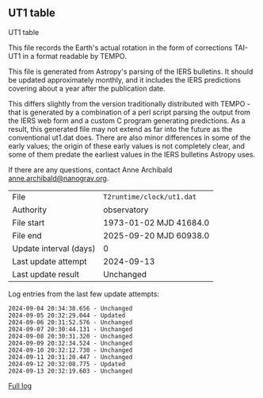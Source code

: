 
## UT1 table

UT1 table

This file records the Earth's actual rotation in the form of
corrections TAI-UT1 in a format readable by TEMPO.

This file is generated from Astropy's parsing of the IERS
bulletins. It should be updated approximately monthly, and it
includes the IERS predictions covering about a year after the
publication date.

This differs slightly from the version traditionally distributed
with TEMPO - that is generated by a combination of a perl script
parsing the output from the IERS web form and a custom C program
generating predictions. As a result, this generated file may not
extend as far into the future as the conventional ut1.dat does.
There are also minor differences in some of the early values; the
origin of these early values is not completely clear, and some of
them predate the earliest values in the IERS bulletins Astropy uses.

If there are any questions, contact Anne Archibald
<anne.archibald@nanograv.org>.

|     |     |
|:--- |:--- |
| File | `T2runtime/clock/ut1.dat` |
| Authority | observatory |
| File start | 1973-01-02 MJD 41684.0 |
| File end | 2025-09-20 MJD 60938.0 |
| Update interval (days) | 0 |
| Last update attempt | 2024-09-13 |
| Last update result | Unchanged |

Log entries from the last few update attempts:
```
2024-09-04 20:34:38.656 - Unchanged
2024-09-05 20:32:29.044 - Updated
2024-09-06 20:31:52.576 - Unchanged
2024-09-07 20:30:44.131 - Unchanged
2024-09-08 20:30:31.320 - Unchanged
2024-09-09 20:32:34.524 - Unchanged
2024-09-10 20:32:12.730 - Unchanged
2024-09-11 20:31:20.447 - Unchanged
2024-09-12 20:32:08.775 - Updated
2024-09-13 20:32:19.603 - Unchanged
```
[Full log](https://raw.githubusercontent.com/ipta/pulsar-clock-corrections/main/log/T2runtime/clock/ut1.dat.log)
